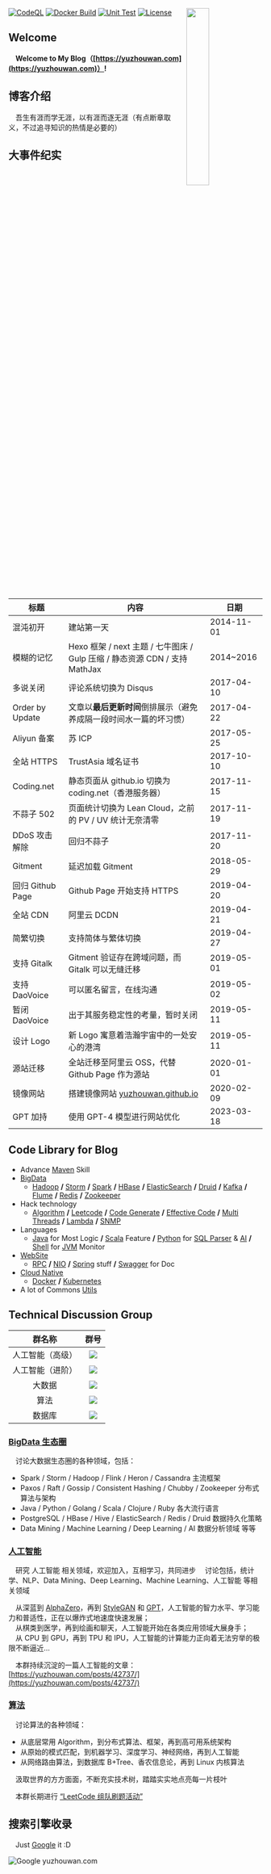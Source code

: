 [<img align="right" width="30%" height="30%" src="https://user-images.githubusercontent.com/8108788/58363706-18c4d080-7edb-11e9-947a-cf7233c8e2cc.png">](https://yuzhouwan.com/)

[![CodeQL](https://img.shields.io/github/actions/workflow/status/asdf2014/yuzhouwan/codeql.yml?logo=github&label=CodeQL)](https://github.com/asdf2014/yuzhouwan/actions/workflows/codeql.yml)
[![Docker Build](https://img.shields.io/github/actions/workflow/status/asdf2014/yuzhouwan/docker.yml?logo=docker&label=Docker%20Build)](https://github.com/asdf2014/yuzhouwan/actions/workflows/docker.yml)
[![Unit Test](https://img.shields.io/github/actions/workflow/status/asdf2014/yuzhouwan/test.yml?logo=github-actions&label=Unit%20Test)](https://github.com/asdf2014/yuzhouwan/actions/workflows/test.yml)
[![License](https://img.shields.io/github/license/asdf2014/yuzhouwan?logo=apache)](https://yuzhouwan.com/)

## Welcome

　**Welcome to My Blog（[https://yuzhouwan.com](https://yuzhouwan.com)）!**



## 博客介绍

　吾生有涯而学无涯，以有涯而逐无涯（有点断章取义，不过追寻知识的热情是必要的）



## 大事件纪实

| 标题             | 内容                                                         | 日期       |
| ---------------- | ------------------------------------------------------------ | ---------- |
| 混沌初开         | 建站第一天                                                   | 2014-11-01 |
| 模糊的记忆       | Hexo 框架 / next 主题 / 七牛图床 / Gulp 压缩 / 静态资源 CDN / 支持 MathJax | 2014~2016  |
| 多说关闭         | 评论系统切换为 Disqus                                        | 2017-04-10 |
| Order by Update  | 文章以**最后更新时间**倒排展示（避免养成隔一段时间水一篇的坏习惯） | 2017-04-22 |
| Aliyun 备案      | 苏 ICP                                                       | 2017-05-25 |
| 全站 HTTPS       | TrustAsia 域名证书                                           | 2017-10-10 |
| Coding.net       | 静态页面从 github.io 切换为 coding.net（香港服务器）         | 2017-11-15 |
| 不蒜子 502       | 页面统计切换为 Lean Cloud，之前的 PV / UV 统计无奈清零       | 2017-11-19 |
| DDoS 攻击解除    | 回归不蒜子                                                   | 2017-11-20 |
| Gitment          | 延迟加载 Gitment                                             | 2018-05-29 |
| 回归 Github Page | Github Page 开始支持 HTTPS                                   | 2019-04-20 |
| 全站 CDN         | 阿里云 DCDN                                                  | 2019-04-21 |
| 简繁切换         | 支持简体与繁体切换                                           | 2019-04-27 |
| 支持 Gitalk      | Gitment 验证存在跨域问题，而 Gitalk 可以无缝迁移             | 2019-05-01 |
| 支持 DaoVoice    | 可以匿名留言，在线沟通                                       | 2019-05-02 |
| 暂闭 DaoVoice    | 出于其服务稳定性的考量，暂时关闭                             | 2019-05-11 |
| 设计 Logo        | 新 Logo 寓意着浩瀚宇宙中的一处安心的港湾                     | 2019-05-11 |
| 源站迁移         | 全站迁移至阿里云 OSS，代替 Github Page 作为源站              | 2020-01-01 |
| 镜像网站         | 搭建镜像网站 [yuzhouwan.github.io](https://yuzhouwan.github.io/) | 2020-02-09 |
| GPT 加持         | 使用 GPT-4 模型进行网站优化                                  | 2023-03-18 |



## Code Library for Blog

- Advance [Maven](https://yuzhouwan.com/posts/2254/) Skill
- [BigData](https://yuzhouwan.com/tags/)
  - [Hadoop](https://yuzhouwan.com/posts/60504/) **/** [Storm](https://yuzhouwan.com/posts/25015/) **/** [Spark](https://yuzhouwan.com/posts/4735/) **/** [HBase](https://yuzhouwan.com/posts/45888/) **/** [ElasticSearch](https://yuzhouwan.com/posts/22654/) **/** [Druid](https://yuzhouwan.com/posts/5845/) **/** [Kafka](https://yuzhouwan.com/posts/26002/) **/** [Flume](https://yuzhouwan.com/posts/22654/#%e6%95%b4%e5%90%88%e5%bc%80%e5%8f%91) **/** [Redis](https://yuzhouwan.com/posts/2129/) **/** [Zookeeper](https://yuzhouwan.com/posts/31915/)
- Hack technology
  - [Algorithm](https://github.com/asdf2014/yuzhouwan/tree/master/yuzhouwan-hacker/src/main/java/com/yuzhouwan/hacker/algorithms) **/** [Leetcode](https://github.com/asdf2014/yuzhouwan/tree/master/yuzhouwan-hacker/src/main/java/com/yuzhouwan/hacker/algorithms/leetcode) **/** [Code Generate](https://github.com/asdf2014/yuzhouwan/tree/master/yuzhouwan-hacker/src/main/java/com/yuzhouwan/hacker/codegen) **/** [Effective Code](https://github.com/asdf2014/yuzhouwan/tree/master/yuzhouwan-hacker/src/main/java/com/yuzhouwan/hacker/effective) **/** [Multi Threads](https://github.com/asdf2014/yuzhouwan/tree/master/yuzhouwan-hacker/src/main/java/com/yuzhouwan/hacker/algorithms/thread) **/** [Lambda](https://github.com/asdf2014/yuzhouwan/tree/master/yuzhouwan-hacker/src/main/java/com/yuzhouwan/hacker/lambda) **/** [SNMP](https://github.com/asdf2014/yuzhouwan/tree/master/yuzhouwan-hacker/src/main/java/com/yuzhouwan/hacker/snmp)
- Languages
  - [Java](https://github.com/asdf2014/yuzhouwan/tree/master/yuzhouwan-hacker/src/main/java/com/yuzhouwan/hacker) for Most Logic **/** [Scala](https://github.com/asdf2014/yuzhouwan/tree/master/yuzhouwan-hacker/src/main/scala/com/yuzhouwan/hacker) Feature **/** [Python](https://yuzhouwan.com/posts/43687/) for [SQL Parser](https://github.com/asdf2014/yuzhouwan/tree/master/yuzhouwan-hacker/yuzhouwan-hacker-python) & [AI](https://yuzhouwan.com/posts/42737/) **/** [Shell](https://github.com/asdf2014/yuzhouwan/blob/master/yuzhouwan-common/src/main/resources/shell/gc_monitor2.sh) for [JVM](https://yuzhouwan.com/posts/27328/) Monitor
- [WebSite](https://github.com/asdf2014/yuzhouwan/tree/master/yuzhouwan-site)
  - [RPC](https://github.com/asdf2014/yuzhouwan/tree/master/yuzhouwan-site/yuzhouwan-site-service/src/test/java/com/yuzhouwan/site/service) **/** [NIO](https://github.com/asdf2014/yuzhouwan/tree/master/yuzhouwan-site/yuzhouwan-site-service/src/main/java/com/yuzhouwan/site/service/nio) **/** [Spring](https://github.com/asdf2014/yuzhouwan/tree/master/yuzhouwan-site/yuzhouwan-site-service/src/main/resources) stuff **/** [Swagger](https://github.com/asdf2014/yuzhouwan/tree/master/yuzhouwan-site/yuzhouwan-site-service/src/main/webapp) for Doc
- [Cloud Native](https://yuzhouwan.com/tags/Docker/)
  - [Docker](https://github.com/asdf2014/yuzhouwan/tree/master/distribution/docker) **/** [Kubernetes](https://github.com/asdf2014/yuzhouwan/tree/master/yuzhouwan-hacker/src/test/java/com/yuzhouwan/hacker/kubernetes)
- A lot of Commons [Utils](https://github.com/asdf2014/yuzhouwan/tree/master/yuzhouwan-common/src/main/java/com/yuzhouwan/common/util)



## Technical Discussion Group

|      群名称      |                             群号                             |
| :--------------: | :----------------------------------------------------------: |
| 人工智能（高级） | [![](https://img.shields.io/badge/QQ%E7%BE%A4-1020982-blue.svg)](https://qm.qq.com/cgi-bin/qm/qr?k=_hHWmJ4Qh2Iw4LY0Ak46yP3JqXEXWmRe&jump_from=webapi&authKey=the375UnCmKSUhGBD3ojIAPxXHXEKYtYSfIIUyJPgYJEBLan4RI2EpfJA4bOeyXQ) |
| 人工智能（进阶） | [![](https://img.shields.io/badge/QQ%E7%BE%A4-1217710-blue.svg)](https://qm.qq.com/cgi-bin/qm/qr?k=6ZhaR63Qo4KIF1fcHwjxkFDoPNq63tSk&jump_from=webapi&authKey=YmlDS84eCZOwJWZ7DNXXxsnUdbQYaKreXSdMW9xShmrSLz3sZfazJY6DVEVV0Aff) |
|     大数据      | [![](https://img.shields.io/badge/QQ%E7%BE%A4-1670647-blue.svg)](https://qm.qq.com/cgi-bin/qm/qr?k=x9GVeIvJe26vgZS1S_jHs2b-qyNWyWfI&jump_from=webapi&authKey=TxsndzF2s+b5b4kiA8uFuhg5WS1hvwoBI3Dt99LZywUEbV2vF7j3gNZGJ8WizuJA) |
|       算法       | [![](https://img.shields.io/badge/QQ%E7%BE%A4-5366753-blue.svg)](https://qm.qq.com/cgi-bin/qm/qr?k=i_HFpjyhq2S_c6RPFOidnu450j6rY7sy&jump_from=webapi&authKey=o9AAM2+uGld4uNpm2RVyXLmEvUKMe7RThgZPA2iuLR575/5NbC4qEE+tPcnGd2bF) |
|      数据库       | [![](https://img.shields.io/badge/QQ%E7%BE%A4-708181-blue.svg)](https://qm.qq.com/cgi-bin/qm/qr?k=6KASfBaSBwgmq1XC1dR0GW0fpsdX4ZPC&jump_from=webapi&authKey=Df9Qbl/dmNT7jPPALbX7MjQe/U7NJ9G12dhN+WjcWh+CZco6PLd9IzdV72pTRHg3) |

### **[BigData 生态圈](https://yuzhouwan.com/categories/大数据/)**

　讨论大数据生态圈的各种领域，包括：

* Spark / Storm / Hadoop / Flink / Heron / Cassandra 主流框架
* Paxos / Raft / Gossip / Consistent Hashing / Chubby / Zookeeper 分布式算法与架构
* Java / Python / Golang / Scala / Clojure / Ruby 各大流行语言
* PostgreSQL / HBase / Hive / ElasticSearch / Redis / Druid 数据持久化策略
* Data Mining / Machine Learning / Deep Learning / AI 数据分析领域 等等

### **[人工智能](https://yuzhouwan.com/posts/42737/)**

　研究 人工智能 相关领域，欢迎加入，互相学习，共同进步
　讨论包括，统计学、NLP、Data Mining、Deep Learning、Machine Learning、人工智能 等相关领域

　从深蓝到 [AlphaZero](https://arxiv.org/pdf/1712.01815)，再到 [StyleGAN](https://arxiv.org/pdf/1812.04948) 和 [GPT](https://arxiv.org/pdf/2212.00857)，人工智能的智力水平、学习能力和普适性，正在以爆炸式地速度快速发展；<br/>
　从棋类到医学，再到绘画和聊天，人工智能开始在各类应用领域大展身手；<br/>
　从 CPU 到 GPU，再到 TPU 和 IPU，人工智能的计算能力正向着无法穷举的极限不断逼近…<br/>

　本群持续沉淀的一篇人工智能的文章：[https://yuzhouwan.com/posts/42737/](https://yuzhouwan.com/posts/42737/)

### **[算法](https://yuzhouwan.com/posts/666/)**

　讨论算法的各种领域：

* 从底层常用 Algorithm，到分布式算法、框架，再到高可用系统架构
* 从原始的模式匹配，到机器学习、深度学习、神经网络，再到人工智能
* 从网络路由算法，到数据库 B+Tree、香农信息论，再到 Linux 内核算法

　汲取世界的方方面面，不断充实技术树，踏踏实实地点亮每一片枝叶  

　本群长期进行 [“LeetCode 组队刷题活动”](https://yuzhouwan.com/posts/666/)



## 搜索引擎收录

　Just [Google](https://www.google.com/search?q=宇宙湾) it :D

![Google yuzhouwan.com](https://yuzhouwan.github.io/picture/blog/google_yuzhouwan.png)

